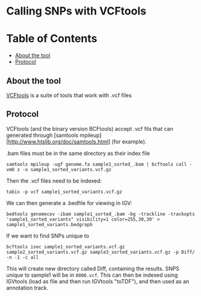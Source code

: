 # Calling SNPs with VCFtools

# Table of Contents
* [About the tool](#about-the-tool)
* [Protocol](#protocol)

## About the tool
[VCFtools](https://vcftools.github.io) is a suite of tools that work with .vcf files

## Protocol

VCFtools (and the binary version BCFtools) accept .vcf fils that can generated through [samtools mpileup][http://www.htslib.org/doc/samtools.html] (for example).

.bam files must be in the same directory as their index file

```samtools mpileup -ugf genome.fa sample1_sorted_.bam | bcftools call -vmO z -o sample1_sorted_variants.vcf.gz```

Then the .vcf files need to be indexed: 

```tabix -p vcf sample1_sorted_variants.vcf.gz``` 

We can then generate a .bedfile for viewing in IGV: 

```bedtools genomecov -ibam sample1_sorted_.bam -bg -trackline -trackopts 'sample1_sorted_variants" visibility=1 color=255,30,30' > sample1_sorted_variants.bedgraph```

If we want to find SNPs unique to 

```bcftools isec sample1_sorted_variants.vcf.gz sample2_sorted_variants.vcf.gz sample3_sorted_variants.vcf.gz -p Diff/ -n -1 -c all```

This will create new directory called Diff, containing the results. SNPS unique to sample1 will be in `0000.vcf`. This can then be indexed using IGVtools (load as file and then run IGVtools "toTDF"), and then used as an annotation track.